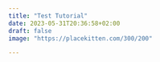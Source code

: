 ```yaml
---
title: "Test Tutorial"
date: 2023-05-31T20:36:58+02:00
draft: false
image: "https://placekitten.com/300/200"

---
```


